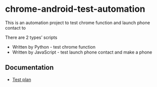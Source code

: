 # chrome-android-test-automation
This is an automation project to test chrome function and launch phone contact to 

There are 2 types’ scripts
  - Written by Python - test chrome function 
  - Written by JavaScript - test launch phone contact and make a phone


## Documentation
- [Test plan](doc/test-plan.md)
